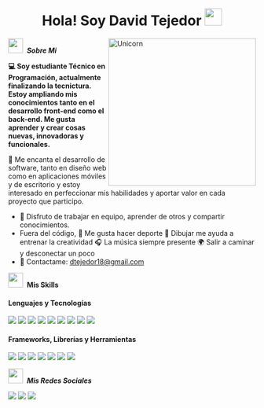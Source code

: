 <h1 align="center">Hola! Soy David Tejedor <img src="https://media.giphy.com/media/hvRJCLFzcasrR4ia7z/giphy.gif" width="35"></h1>

<img align="right" width="300px" alt="Unicorn" src="https://images-wixmp-ed30a86b8c4ca887773594c2.wixmp.com/f/a80c8979-22d6-49c7-bca4-97613a4a9237/d5oq0io-dfbb9ca7-26c1-4479-9ec4-c5f8a282d3a9.gif?token=eyJ0eXAiOiJKV1QiLCJhbGciOiJIUzI1NiJ9.eyJzdWIiOiJ1cm46YXBwOjdlMGQxODg5ODIyNjQzNzNhNWYwZDQxNWVhMGQyNmUwIiwiaXNzIjoidXJuOmFwcDo3ZTBkMTg4OTgyMjY0MzczYTVmMGQ0MTVlYTBkMjZlMCIsIm9iaiI6W1t7InBhdGgiOiJcL2ZcL2E4MGM4OTc5LTIyZDYtNDljNy1iY2E0LTk3NjEzYTRhOTIzN1wvZDVvcTBpby1kZmJiOWNhNy0yNmMxLTQ0NzktOWVjNC1jNWY4YTI4MmQzYTkuZ2lmIn1dXSwiYXVkIjpbInVybjpzZXJ2aWNlOmZpbGUuZG93bmxvYWQiXX0.Sg8sLZmDi_-ACyOI7391L3fdxYDbKZVy01K57vxYMqk" />

<img src="https://media.tenor.com/xX4PpM086w4AAAAi/star.gif" width="30px">&nbsp; ***Sobre Mi***

<div class="row">
  <div class="col-12 col-md-6">
    <p><b>💻 Soy estudiante Técnico en Programación, actualmente finalizando la tecnictura. Estoy ampliando mis conocimientos tanto en el desarrollo front-end como el back-end. Me gusta aprender y crear cosas nuevas, innovadoras y funcionales.</b></p>
    <p>🚀 Me encanta el desarrollo de software, tanto en diseño web como en aplicaciones móviles y de escritorio y estoy interesado en perfeccionar mis habilidades y aportar valor en cada proyecto que participo.</p>
    <ul>
      <li>🤝 Disfruto de trabajar en equipo, aprender de otros y compartir conocimientos.</li>
      <li>Fuera del código, 💪 Me gusta hacer deporte 🎨 Dibujar me ayuda a entrenar la creatividad 🎧 La música siempre presente 🌍 Salir a caminar y desconectar un poco</li>
      <li>📩 Contactame: <a href="dtejedor18@gmail.com">dtejedor18@gmail.com</a></li>
    </ul>
  </div>
  <div class="col-12 col-md-6">
    <img class="img-fluid" src="https://media.tenor.com/xX4PpM086w4AAAAi/star.gif" width="30px">&nbsp; 
    <b>Mis Skills</b>
    <h4>Lenguajes y Tecnologías</h4>
    <span>
      <img src="https://img.shields.io/badge/java-%23ED8B00.svg?style=for-the-badge&logo=openjdk&logoColor=white"> 
      <img src="https://img.shields.io/badge/c++-%2300599C.svg?style=for-the-badge&logo=c%2B%2B&logoColor=white"> 
      <img src="https://img.shields.io/badge/c%23-%23239120.svg?style=for-the-badge&logo=csharp&logoColor=white"> 
      <img src="https://img.shields.io/badge/mysql-4479A1.svg?style=for-the-badge&logo=mysql&logoColor=white"> 
      <img src="https://img.shields.io/badge/php-%23777BB4.svg?style=for-the-badge&logo=php&logoColor=white"> 
      <img src="https://img.shields.io/badge/html5-%23E34F26.svg?style=for-the-badge&logo=html5&logoColor=white"> 
      <img src="https://img.shields.io/badge/css3-%231572B6.svg?style=for-the-badge&logo=css3&logoColor=white"> 
      <img src="https://img.shields.io/badge/typescript-%23007ACC.svg?style=for-the-badge&logo=typescript&logoColor=white"> 
      <img src="https://img.shields.io/badge/javascript-%23323330.svg?style=for-the-badge&logo=javascript&logoColor=%23F7DF1E">
    </span>
    <h4>Frameworks, Librerías y Herramientas</h4>
    <span>
      <img src="https://img.shields.io/badge/react-%2320232a.svg?style=for-the-badge&logo=react&logoColor=%2361DAFB"> 
      <img src="https://img.shields.io/badge/react_native-%2320232a.svg?style=for-the-badge&logo=react&logoColor=%2361DAFB"> 
      <img src="https://img.shields.io/badge/expo-1C1E24?style=for-the-badge&logo=expo&logoColor=#D04A37"> 
      <img src="https://img.shields.io/badge/node.js-6DA55F?style=for-the-badge&logo=node.js&logoColor=white"> 
      <img src="https://img.shields.io/badge/vite-%23646CFF.svg?style=for-the-badge&logo=vite&logoColor=white"> 
      <img src="https://img.shields.io/badge/tailwindcss-%2338B2AC.svg?style=for-the-badge&logo=tailwind-css&logoColor=white"> 
      <img src="https://img.shields.io/badge/bootstrap-%238511FA.svg?style=for-the-badge&logo=bootstrap&logoColor=white"> 
    </span>
  </div>
</div>

<img src="https://media.tenor.com/xX4PpM086w4AAAAi/star.gif" width="30px">&nbsp; ***Mis Redes Sociales***

<a href="https://www.instagram.com/davicci.arg/"><img src="https://img.shields.io/badge/Instagram-%23E4405F.svg?style=for-the-badge&logo=Instagram&logoColor=white"></a>
<a href="https://discord.com/users/daviddtkd"><img src="https://img.shields.io/badge/Discord-%235865F2.svg?style=for-the-badge&logo=discord&logoColor=white"></a>
<a href="https://x.com/DaviddTkd"><img src="https://img.shields.io/badge/X-%23000000.svg?style=for-the-badge&logo=X&logoColor=white"></a>

